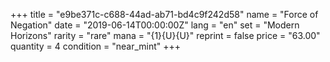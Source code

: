 +++
title = "e9be371c-c688-44ad-ab71-bd4c9f242d58"
name = "Force of Negation"
date = "2019-06-14T00:00:00Z"
lang = "en"
set = "Modern Horizons"
rarity = "rare"
mana = "{1}{U}{U}"
reprint = false
price = "63.00"
quantity = 4
condition = "near_mint"
+++
